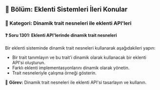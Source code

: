 ## 📘 Bölüm: Eklenti Sistemleri İleri Konular  
### 🔹 Kategori: Dinamik trait nesneleri ile eklenti API'leri  
#### ❓ Soru 1301: Eklenti API'lerinde dinamik trait nesneleri

Bir eklenti sisteminde dinamik trait nesneleri kullanarak aşağıdakileri yapın:

- Bir trait tanımlayın ve bu trait'i dinamik olarak kullanacak bir eklenti API'si oluşturun.
- Farklı eklenti implementasyonlarını dinamik olarak yönetin.
- Trait nesneleriyle çalışma örneği gösterin.

🔧 **Görev:** Dinamik trait nesneleri ile eklenti API'si tasarlayın ve kullanın.
